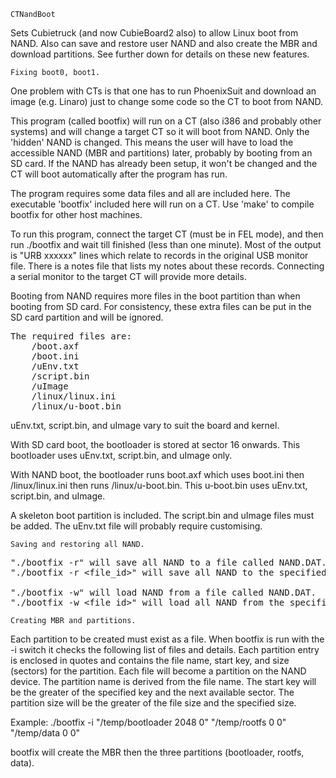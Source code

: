 	CTNandBoot

Sets Cubietruck (and now CubieBoard2 also) to allow Linux boot from NAND.  Also can save
and restore user NAND and also create the MBR and download partitions.  See further down
for details on these new features.

	Fixing boot0, boot1.

One problem with CTs is that one has to run PhoenixSuit and download an image (e.g. Linaro)
just to change some code so the CT to boot from NAND.

This program (called bootfix) will run on a CT (also i386 and probably other systems)
and will change a target CT so it will boot from NAND.  Only the 'hidden' NAND is changed.
This means the user will have to load the accessible NAND (MBR and partitions) later,
probably by booting from an SD card.  If the NAND has already been setup,
it won't be changed and the CT will boot automatically after the program has run.

The program requires some data files and all are included here.  The executable
'bootfix' included here will run on a CT.  Use 'make' to compile bootfix for other host machines.

To run this program, connect the target CT (must be in FEL mode), and then run ./bootfix
and wait till finished (less than one minute).  Most of the output is "URB xxxxxx"
lines which relate to records in the original USB monitor file.  There is a notes file
that lists my notes about these records.  Connecting a serial monitor to the target CT
will provide more details.

Booting from NAND requires more files in the boot partition than when booting from SD card.
For consistency, these extra files can be put in the SD card partition and will be ignored.

<pre>
The required files are:
	/boot.axf
	/boot.ini
	/uEnv.txt
	/script.bin
	/uImage
	/linux/linux.ini
	/linux/u-boot.bin
</pre>

uEnv.txt, script.bin, and uImage vary to suit the board and kernel.

With SD card boot, the bootloader is stored at sector 16 onwards.  This bootloader
uses uEnv.txt, script.bin, and uImage only.

With NAND boot, the bootloader runs boot.axf which uses boot.ini then /linux/linux.ini
then runs /linux/u-boot.bin.  This u-boot.bin uses uEnv.txt, script.bin, and uImage.

A skeleton boot partition is included.  The script.bin and uImage files must be added.
The uEnv.txt file will probably require customising.

	Saving and restoring all NAND.

<pre>
"./bootfix -r" will save all NAND to a file called NAND.DAT.
"./bootfix -r &lt;file_id&gt;" will save all NAND to the specified file.

"./bootfix -w" will load NAND from a file called NAND.DAT.
"./bootfix -w &lt;file_id&gt;" will load all NAND from the specified file.
</pre>

	Creating MBR and partitions.

Each partition to be created must exist as a file.  When bootfix is run with the
-i switch it checks the following list of files and details.  Each partition entry
is enclosed in quotes and contains the file name, start key, and size (sectors) for
the partition.  Each file will become a partition on the NAND device.  The partition
name is derived from the file name.  The start key will be the greater of the specified
key and the next available sector.  The partition size will be the greater of the
file size and the specified size.

Example:
./bootfix -i "/temp/bootloader 2048 0" "/temp/rootfs 0 0" "/temp/data 0 0"

bootfix will create the MBR then the three partitions (bootloader, rootfs, data).

